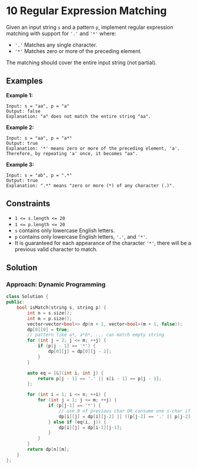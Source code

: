 # 10 Regular Expression Matching

Given an input string `s` and a pattern `p`, implement regular expression matching with support for `'.'` and `'*'` where:

- `'.'` Matches any single character.
- `'*'` Matches zero or more of the preceding element.

The matching should cover the entire input string (not partial).

## Examples

**Example 1:**

```
Input: s = "aa", p = "a"
Output: false
Explanation: "a" does not match the entire string "aa".
```

**Example 2:**

```
Input: s = "aa", p = "a*"
Output: true
Explanation: '*' means zero or more of the preceding element, 'a'. Therefore, by repeating 'a' once, it becomes "aa".
``` 

**Example 3:**

```
Input: s = "ab", p = ".*"
Output: true
Explanation: ".*" means "zero or more (*) of any character (.)".
```
## Constraints
- `1 <= s.length <= 20`
- `1 <= p.length <= 20`
- `s` contains only lowercase English letters.
- `p` contains only lowercase English letters, `'.'`, and `'*'`.
- It is guaranteed for each appearance of the character `'*'`, there will be a previous valid character to match.

## Solution

### Approach: Dynamic Programming

```c++
class Solution {
public:
    bool isMatch(string s, string p) {
        int n = s.size();
        int m = p.size();
        vector<vector<bool>> dp(n + 1, vector<bool>(m + 1, false));
        dp[0][0] = true;
        // pattern like a*, a*b*, ... can match empty string
        for (int j = 2; j <= m; ++j) {
            if (p[j - 1] == '*') {
                dp[0][j] = dp[0][j - 2];
            }
        }

        auto eq = [&](int i, int j) {
            return p[j - 1] == '.' || s[i - 1] == p[j - 1];
        };

        for (int i = 1; i <= n; ++i) {
            for (int j = 1; j <= m; ++j) {
                if (p[j-1] == '*') {
                    // use 0 of previous char OR consume one s-char if it matches
                    dp[i][j] = dp[i][j-2] || ((p[j-2] == '.' || p[j-2] == s[i-1]) && dp[i-1][j]);
                } else if (eq(i, j)) {
                    dp[i][j] = dp[i-1][j-1];
                }
            }
        }
        return dp[n][m];
    }
};
```